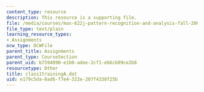 ```yaml
---
content_type: resource
description: This resource is a supporting file.
file: /media/courses/mas-622j-pattern-recognition-and-analysis-fall-2006/e179c5da6ad6f7e4322e207f4338f25b_class1trainingA.dat
file_type: text/plain
learning_resource_types:
- Assignments
ocw_type: OCWFile
parent_title: Assignments
parent_type: CourseSection
parent_uid: b7594090-e1b0-adee-2cf1-eb6cb09ce2b8
resourcetype: Other
title: class1trainingA.dat
uid: e179c5da-6ad6-f7e4-322e-207f4338f25b
---
```

